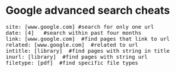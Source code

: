 Google advanced search cheats
=============================

<pre>
site: [www.google.com] #search for only one url
date: [4]   #search within past four months
link: [www.google.com]  #find pages that link to url
related: [www.google.com]  #related to url
intitle: [library]  #find pages with string in title
inurl: [library]  #find pages with string url
filetype: [pdf]  #find specific file types
</pre>

